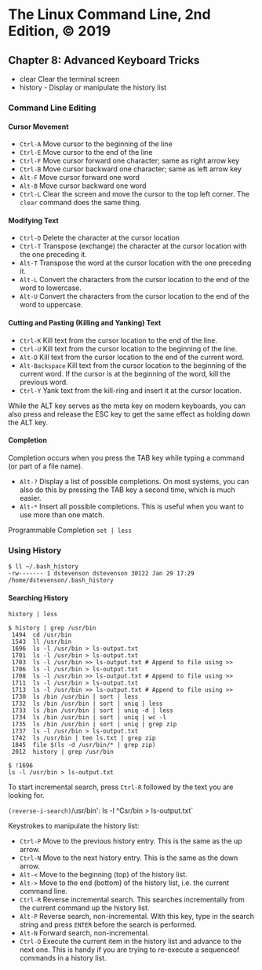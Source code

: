 # The Linux Command Line, 2nd Edition, © 2019

## Chapter 8: Advanced Keyboard Tricks

* clear Clear the terminal screen
* history - Display or manipulate the history list

### Command Line Editing

#### Cursor Movement

* `Ctrl-A` Move cursor to the beginning of the line
* `Ctrl-E` Move cursor to the end of the line
* `Ctrl-F` Move cursor forward one character; same as right arrow key
* `Ctrl-B` Move cursor backward one character; same as left arrow key
* `Alt-F` Move cursor forward one word
* `Alt-B` Move cursor backward one word
* `Ctrl-L` Clear the screen and move the cursor to the top left corner. The `clear` command does the same thing.

#### Modifying Text

* `Ctrl-D` Delete the character at the cursor location
* `Ctrl-T` Transpose (exchange) the character at the cursor location with the one preceding it.
* `Alt-T` Transpose the word at the cursor location with the one preceding it.
* `Alt-L` Convert the characters from the cursor location to the end of the word to lowercase.
* `Alt-U` Convert the characters from the cursor location to the end of the word to uppercase.

#### Cutting and Pasting (Killing and Yanking) Text

* `Ctrl-K` Kill text from the cursor location to the end of the line.
* `Ctrl-U` Kill text from the cursor location to the beginning of the line.
* `Alt-D` Kill text from the cursor location to the end of the current word.
* `Alt-Backspace` Kill text from the cursor location to the beginning of the current word. If the cursor is at the beginning of the word, kill the previous word.
* `Ctrl-Y` Yank text from the kill-ring and insert it at the cursor location.

While the ALT key serves as the meta key on modern keyboards, you can also press and release the ESC key to get the same effect as holding down the ALT key.

#### Completion

Completion occurs when you press the TAB key while typing a command (or part of a file name).

* `Alt-?` Display a list of possible completions. On most systems, you can also do this by pressing the TAB key a second time, which is much easier.
* `Alt-*` Insert all possible completions. This is useful when you want to use more than one match.

Programmable Completion
`set | less`

### Using History

```
$ ll ~/.bash_history
-rw------- 1 dstevenson dstevenson 30122 Jan 29 17:29 /home/dstevenson/.bash_history
```

#### Searching History

`history | less`

```
$ history | grep /usr/bin
 1494  cd /usr/bin
 1543  ll /usr/bin
 1696  ls -l /usr/bin > ls-output.txt
 1701  ls -l /usr/bin > ls-output.txt
 1703  ls -l /usr/bin >> ls-output.txt # Append to file using >>
 1706  ls -l /usr/bin > ls-output.txt
 1708  ls -l /usr/bin >> ls-output.txt # Append to file using >>
 1711  ls -l /usr/bin > ls-output.txt
 1713  ls -l /usr/bin >> ls-output.txt # Append to file using >>
 1730  ls /bin /usr/bin | sort | less
 1732  ls /bin /usr/bin | sort | uniq | less
 1733  ls /bin /usr/bin | sort | uniq -d | less
 1734  ls /bin /usr/bin | sort | uniq | wc -l
 1735  ls /bin /usr/bin | sort | uniq | grep zip
 1737  ls -l /usr/bin > ls-output.txt
 1742  ls /usr/bin | tee ls.txt | grep zip
 1845  file $(ls -d /usr/bin/* | grep zip)
 2012  history | grep /usr/bin
```

```
$ !1696
ls -l /usr/bin > ls-output.txt
```

To start incremental search, press `Ctrl-R` followed by the text you are looking for.

`(reverse-i-search)`/usr/bin': ls -l ^Csr/bin > ls-output.txt`

Keystrokes to manipulate the history list:

* `Ctrl-P` Move to the previous history entry. This is the same as the up arrow.
* `Ctrl-N` Move to the next history entry. This is the same as the down arrow.
* `Alt-<` Move to the beginning (top) of the history list.
* `Alt->` Move to the end (bottom) of the history list, i.e. the current command line.
* `Ctrl-R` Reverse incremental search. This searches incrementally from the current command up the history list.
* `Alt-P` Reverse search, non-incremental. With this key, type in the search string and press `ENTER` before the search is performed.
* `Alt-N` Forward search, non-incremental.
* `Ctrl-O` Execute the current item in the history list and advance to the next one. This is handy if you are trying to re-execute a sequenceof commands in a history list.